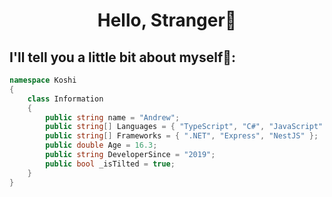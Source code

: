 # <p align="center">Hello, Stranger🌿</p>
## I'll tell you a little bit about myself🥰:

```c#
namespace Koshi
{
    class Information
    {
        public string name = "Andrew";
        public string[] Languages = { "TypeScript", "C#", "JavaScript" };
        public string[] Frameworks = { ".NET", "Express", "NestJS" };
        public double Age = 16.3;
        public string DeveloperSince = "2019";
        public bool _isTilted = true;
    }
}
```
